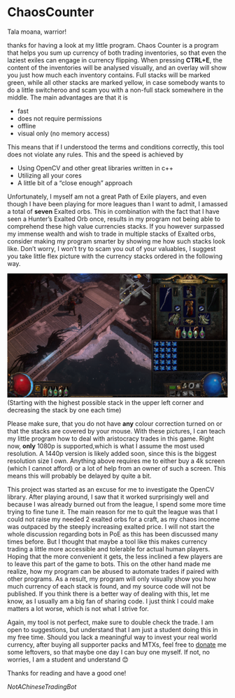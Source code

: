 # ChaosCounter

Tala moana, warrior!

thanks for having a look at my little program. Chaos Counter is a program that helps you sum up currency of both trading inventories, so that even the laziest exiles can engage in currency flipping. When pressing **CTRL+E**, the content of the inventories will be analysed visually, and an overlay will show you just how much each inventory contains. Full stacks will be marked green, while all other stacks are marked yellow, in case somebody wants to do a little switcheroo and scam you with a non-full stack somewhere in the middle. The main advantages are that it is

* fast
* does not require permissions
* offline
* visual only (no memory access)

This means that if I understood the terms and conditions correctly, this tool does not violate any rules. This and the speed is achieved by 

* Using OpenCV and other great libraries written in c++
* Utilizing all your cores
* A little bit of a “close enough” approach

Unfortunately, I myself am not a great Path of Exile players, and even though I have been playing for more leagues than I want to admit, I amassed a total of **seven** Exalted orbs. This in combination with the fact that I have seen a Hunter’s Exalted Orb once, results in my program not being able to comprehend these high value currencies stacks. If you however surpassed my immense wealth and wish to trade in multiple stacks of Exalted orbs, consider making my program smarter by showing me how such stacks look like. Don’t worry, I won’t try to scam you out of your valuables, I suggest you take little flex picture with the currency stacks ordered in the following way.

![following way](https://github.com/FTrygg/ChaosCounter/blob/master/concept.png?raw=true)
(Starting with the highest possible stack in the upper left corner and decreasing the stack by one each time)

Please make sure, that you do not have **any** colour correction turned on or that the stacks are covered by your mouse. With these pictures, I can teach my little program how to deal with aristocracy trades in this game. 
Right now, **only** 1080p is supported,which is what I assume the most used resolution. A 1440p version is likely added soon, since this is the biggest resolution size I own. Anything above requires me to either buy a 4k screen (which I cannot afford) or a lot of help from an owner of such a screen. This means this will probably be delayed by quite a bit.

This project was started as an excuse for me to investigate the OpenCV library. After playing around, I saw that it worked surprisingly well and because I was already burned out from the league, I spend some more time trying to fine tune it. The main reason for me to quit the league was that I could not raise my needed 2 exalted orbs for a craft, as my chaos income was outpaced by the steeply increasing exalted price. I will not start the whole discussion regarding bots in PoE as this has been discussed many times before. But I thought that maybe a tool like this makes currency trading a little more accessible and tolerable for actual human players. Hoping that the more convenient it gets, the less inclined a few players are to leave this part of the game to bots. This on the other hand made me realize, how my program can be abused to automate trades if paired with other programs. 
As a result, my program will only visually show you how much currency of each stack is found, and my source code will not be published. If you think there is a better way of dealing with this, let me know, as I usually am a big fan of sharing code. I just think I could make matters a lot worse, which is not what I strive for.   

Again, my tool is not perfect, make sure to double check the trade. I am open to suggestions, but understand that I am just a student doing this in my free time. 
Should you lack a meaningful way to invest your real world currency, after buying all supporter packs and MTXs, feel free to [donate](https://www.paypal.com/cgi-bin/webscr?cmd=_s-xclick&hosted_button_id=YUXL8CBVZJ94C&source=url) me some leftovers, so that maybe one day I can buy one myself. If not, no worries, I am a student and understand 😊

Thanks for reading and have a good one!

*NotAChineseTradingBot*






